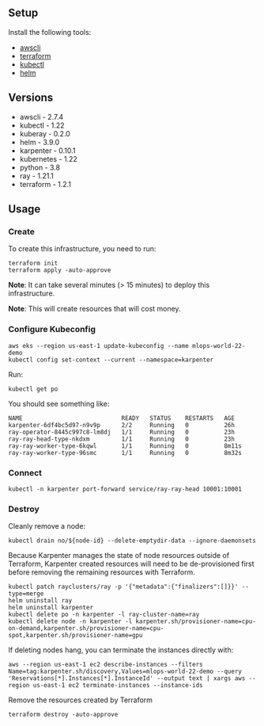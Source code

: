 ## Setup

Install the following tools:

* [awscli](https://docs.aws.amazon.com/cli/latest/userguide/getting-started-install.html)
* [terraform](https://learn.hashicorp.com/tutorials/terraform/install-cli)
* [kubectl](https://kubernetes.io/docs/tasks/tools/)
* [helm](https://helm.sh/docs/intro/install/)

## Versions

* awscli - 2.7.4
* kubectl - 1.22
* kuberay - 0.2.0
* helm - 3.9.0
* karpenter - 0.10.1
* kubernetes - 1.22
* python - 3.8
* ray - 1.21.1
* terraform - 1.2.1

## Usage

### Create

To create this infrastructure, you need to run:
```
terraform init
terraform apply -auto-approve
```

**Note**: It can take several minutes (> 15 minutes) to deploy this infrastructure.

**Note**: This will create resources that will cost money.

### Configure Kubeconfig

```
aws eks --region us-east-1 update-kubeconfig --name mlops-world-22-demo
kubectl config set-context --current --namespace=karpenter
```

Run:

```
kubectl get po
```

You should see something like:
```
NAME                            READY   STATUS    RESTARTS   AGE
karpenter-6df4bc5d97-n9v9p      2/2     Running   0          26h
ray-operator-8445c997c8-lm8dj   1/1     Running   0          23h
ray-ray-head-type-nkdxm         1/1     Running   0          23h
ray-ray-worker-type-6kqwl       1/1     Running   0          8m11s
ray-ray-worker-type-96smc       1/1     Running   0          8m32s
```

### Connect

```
kubectl -n karpenter port-forward service/ray-ray-head 10001:10001
```

### Destroy

Cleanly remove a node:
```
kubectl drain no/${node-id} --delete-emptydir-data --ignore-daemonsets
```

Because Karpenter manages the state of node resources outside of Terraform,
Karpenter created resources will need to be de-provisioned first before
removing the remaining resources with Terraform.
```
kubectl patch rayclusters/ray -p '{"metadata":{"finalizers":[]}}' --type=merge
helm uninstall ray
helm uninstall karpenter
kubectl delete po -n karpenter -l ray-cluster-name=ray
kubectl delete node -n karpenter -l karpenter.sh/provisioner-name=cpu-on-demand,karpenter.sh/provisioner-name=cpu-spot,karpenter.sh/provisioner-name=gpu
```
If deleting nodes hang, you can terminate the instances directly with:
```
aws --region us-east-1 ec2 describe-instances --filters Name=tag:karpenter.sh/discovery,Values=mlops-world-22-demo --query 'Reservations[*].Instances[*].InstanceId' --output text | xargs aws --region us-east-1 ec2 terminate-instances --instance-ids
```

Remove the resources created by Terraform
```
terraform destroy -auto-approve
```


